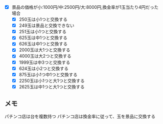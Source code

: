 - [x] 景品の価格が小:1000円/中:2500円/大:8000円,換金率が1玉当たり4円だった場合
    - [x] 250玉は小1つと交換する
    - [x] 249玉は景品と交換できない
    - [x] 251玉は小1つと交換する
    - [x] 625玉は中1つと交換する
    - [x] 626玉は中1つと交換する
    - [x] 2000玉は大1つと交換する
    - [x] 4000玉は大2つと交換する
    - [x] 1999玉は中3つと交換する
    - [x] 624玉は小2つと交換する
    - [x] 875玉は小1つ中1つと交換する
    - [x] 2250玉は小1つと大1つと交換する
    - [x] 2625玉は中1つと大1つと交換する

## メモ
パチンコ店は台を複数持つ
パチンコ店は換金率に従って、玉を景品に交換する
